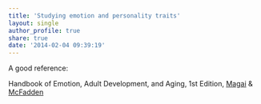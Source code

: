 ```yaml
---
title: 'Studying emotion and personality traits'
layout: single
author_profile: true
share: true
date: '2014-02-04 09:39:19'
---
```



A good reference:

Handbook of Emotion, Adult Development, and Aging, 1st Edition, [Magai](http%3A%2F%2Fstore.elsevier.com%2FauthorDetails.jsp) & [McFadden](http%3A%2F%2Fstore.elsevier.com%2FauthorDetails.jsp)